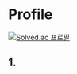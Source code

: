# Profile
[![Solved.ac 프로필](http://mazassumnida.wtf/api/v2/generate_badge?boj=zz262zz)](https://solved.ac/zz262zz)
## 1. 

